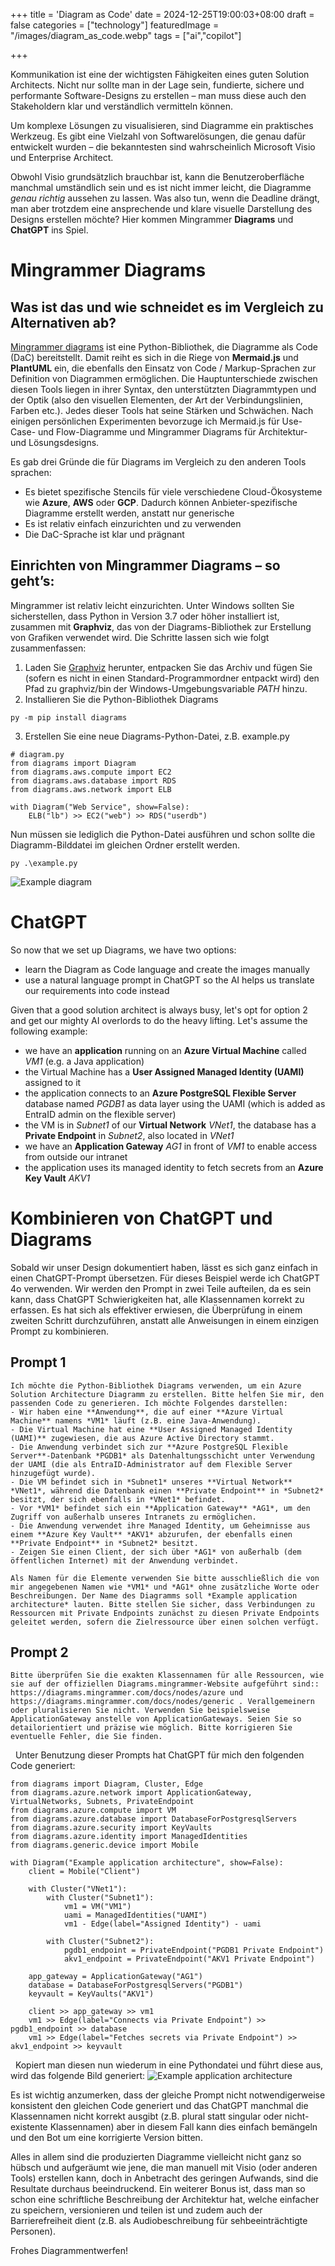 +++
title = 'Diagram as Code'
date = 2024-12-25T19:00:03+08:00
draft = false
categories = ["technology"]
featuredImage = "/images/diagram_as_code.webp"
tags = ["ai","copilot"]


+++

Kommunikation ist eine der wichtigsten Fähigkeiten eines guten Solution Architects.
Nicht nur sollte man in der Lage sein, fundierte, sichere und performante Software-Designs zu erstellen – man muss diese auch den Stakeholdern klar und verständlich vermitteln können.

Um komplexe Lösungen zu visualisieren, sind Diagramme ein praktisches Werkzeug. Es gibt eine Vielzahl von Softwarelösungen, die genau dafür entwickelt wurden – die bekanntesten sind wahrscheinlich Microsoft Visio und Enterprise Architect.

Obwohl Visio grundsätzlich brauchbar ist, kann die Benutzeroberfläche manchmal umständlich sein und es ist nicht immer leicht, die Diagramme *genau richtig* aussehen zu lassen. Was also tun, wenn die Deadline drängt, man aber trotzdem eine ansprechende und klare visuelle Darstellung des Designs erstellen möchte? Hier kommen Mingrammer **Diagrams** und **ChatGPT** ins Spiel.

# Mingrammer Diagrams
## Was ist das und wie schneidet es im Vergleich zu Alternativen ab?
[Mingrammer diagrams](https://diagrams.mingrammer.com/) ist eine Python-Bibliothek, die Diagramme als Code (DaC) bereitstellt. Damit reiht es sich in die Riege von **Mermaid.js** und **PlantUML** ein, die ebenfalls den Einsatz von Code / Markup-Sprachen zur Definition von Diagrammen ermöglichen.
Die Hauptunterschiede zwischen diesen Tools liegen in ihrer Syntax, den unterstützten Diagrammtypen und der Optik (also den visuellen Elementen, der Art der Verbindungslinien, Farben etc.). Jedes dieser Tools hat seine Stärken und Schwächen. Nach einigen persönlichen Experimenten bevorzuge ich Mermaid.js für Use-Case- und Flow-Diagramme und Mingrammer Diagrams für Architektur- und Lösungsdesigns.

Es gab drei Gründe die für Diagrams im Vergleich zu den anderen Tools sprachen:
- Es bietet spezifische Stencils für viele verschiedene Cloud-Ökosysteme wie **Azure**, **AWS** oder **GCP**. Dadurch können Anbieter-spezifische Diagramme erstellt werden, anstatt nur generische
- Es ist relativ einfach einzurichten und zu verwenden
- Die DaC-Sprache ist klar und prägnant

## Einrichten von Mingrammer Diagrams – so geht’s:
Mingrammer ist relativ leicht einzurichten. Unter Windows sollten Sie sicherstellen, dass Python in Version 3.7 oder höher installiert ist, zusammen mit **Graphviz**, das von der Diagrams-Bibliothek zur Erstellung von Grafiken verwendet wird. Die Schritte lassen sich wie folgt zusammenfassen:
1. Laden Sie [Graphviz](https://graphviz.gitlab.io/download/) herunter, entpacken Sie das Archiv und fügen Sie (sofern es nicht in einen Standard-Programmordner entpackt wird) den Pfad zu graphviz/bin der Windows-Umgebungsvariable *PATH* hinzu.
2. Installieren Sie die Python-Bibliothek Diagrams
```
py -m pip install diagrams
```
3. Erstellen Sie eine neue Diagrams-Python-Datei, z.B. example.py

```
# diagram.py
from diagrams import Diagram
from diagrams.aws.compute import EC2
from diagrams.aws.database import RDS
from diagrams.aws.network import ELB

with Diagram("Web Service", show=False):
    ELB("lb") >> EC2("web") >> RDS("userdb")
```

Nun müssen sie lediglich die Python-Datei ausführen und schon sollte die Diagramm-Bilddatei im gleichen Ordner erstellt werden.
```
py .\example.py
```

![Example diagram](images/example_diagram.webp "800px")

# ChatGPT
So now that we set up Diagrams, we have two options:
- learn the Diagram as Code language and create the images manually
- use a natural language prompt in ChatGPT so the AI helps us translate our requirements into code instead

Given that a good solution architect is always busy, let's opt for option 2 and get our mighty AI overlords to do the heavy lifting. 
Let's assume the following example:
- we have an **application** running on an **Azure Virtual Machine** called *VM1* (e.g. a Java application)
- the Virtual Machine has a **User Assigned Managed Identity (UAMI)** assigned to it
- the application connects to an **Azure PostgreSQL Flexible Server** database named *PGDB1* as data layer using the UAMI (which is added as EntraID admin on the flexible server)
- the VM is in *Subnet1* of our **Virtual Network** *VNet1*, the database has a **Private Endpoint** in *Subnet2*, also located in *VNet1*
- we have an **Application Gateway** *AG1* in front of *VM1* to enable access from outside our intranet
- the application uses its managed identity to fetch secrets from an **Azure Key Vault** *AKV1*

# Kombinieren von ChatGPT und Diagrams
Sobald wir unser Design dokumentiert haben, lässt es sich ganz einfach in einen ChatGPT-Prompt übersetzen. Für dieses Beispiel werde ich ChatGPT 4o verwenden.
Wir werden den Prompt in zwei Teile aufteilen, da es sein kann, dass ChatGPT Schwierigkeiten hat, alle Klassennamen korrekt zu erfassen. Es hat sich als effektiver erwiesen, die Überprüfung in einem zweiten Schritt durchzuführen, anstatt alle Anweisungen in einem einzigen Prompt zu kombinieren.

## Prompt 1
```
Ich möchte die Python-Bibliothek Diagrams verwenden, um ein Azure Solution Architecture Diagramm zu erstellen. Bitte helfen Sie mir, den passenden Code zu generieren. Ich möchte Folgendes darstellen:  
- Wir haben eine **Anwendung**, die auf einer **Azure Virtual Machine** namens *VM1* läuft (z.B. eine Java-Anwendung).  
- Die Virtual Machine hat eine **User Assigned Managed Identity (UAMI)** zugewiesen, die aus Azure Active Directory stammt.  
- Die Anwendung verbindet sich zur **Azure PostgreSQL Flexible Server**-Datenbank *PGDB1* als Datenhaltungsschicht unter Verwendung der UAMI (die als EntraID-Administrator auf dem Flexible Server hinzugefügt wurde).  
- Die VM befindet sich in *Subnet1* unseres **Virtual Network** *VNet1*, während die Datenbank einen **Private Endpoint** in *Subnet2* besitzt, der sich ebenfalls in *VNet1* befindet.  
- Vor *VM1* befindet sich ein **Application Gateway** *AG1*, um den Zugriff von außerhalb unseres Intranets zu ermöglichen.  
- Die Anwendung verwendet ihre Managed Identity, um Geheimnisse aus einem **Azure Key Vault** *AKV1* abzurufen, der ebenfalls einen **Private Endpoint** in *Subnet2* besitzt.  
- Zeigen Sie einen Client, der sich über *AG1* von außerhalb (dem öffentlichen Internet) mit der Anwendung verbindet.  

Als Namen für die Elemente verwenden Sie bitte ausschließlich die von mir angegebenen Namen wie *VM1* und *AG1* ohne zusätzliche Worte oder Beschreibungen. Der Name des Diagramms soll *Example application architecture* lauten. Bitte stellen Sie sicher, dass Verbindungen zu Ressourcen mit Private Endpoints zunächst zu diesen Private Endpoints geleitet werden, sofern die Zielressource über einen solchen verfügt.  

```


## Prompt 2
```
Bitte überprüfen Sie die exakten Klassennamen für alle Ressourcen, wie sie auf der offiziellen Diagrams.mingrammer-Website aufgeführt sind:: https://diagrams.mingrammer.com/docs/nodes/azure und https://diagrams.mingrammer.com/docs/nodes/generic . Verallgemeinern oder pluralisieren Sie nicht. Verwenden Sie beispielsweise ApplicationGateway anstelle von ApplicationGateways. Seien Sie so detailorientiert und präzise wie möglich. Bitte korrigieren Sie eventuelle Fehler, die Sie finden.
```

&nbsp;
Unter Benutzung dieser Prompts hat ChatGPT für mich den folgenden Code generiert:
```
from diagrams import Diagram, Cluster, Edge
from diagrams.azure.network import ApplicationGateway, VirtualNetworks, Subnets, PrivateEndpoint
from diagrams.azure.compute import VM
from diagrams.azure.database import DatabaseForPostgresqlServers
from diagrams.azure.security import KeyVaults
from diagrams.azure.identity import ManagedIdentities
from diagrams.generic.device import Mobile

with Diagram("Example application architecture", show=False):
    client = Mobile("Client")

    with Cluster("VNet1"):
        with Cluster("Subnet1"):
            vm1 = VM("VM1")
            uami = ManagedIdentities("UAMI")
            vm1 - Edge(label="Assigned Identity") - uami

        with Cluster("Subnet2"):
            pgdb1_endpoint = PrivateEndpoint("PGDB1 Private Endpoint")
            akv1_endpoint = PrivateEndpoint("AKV1 Private Endpoint")

    app_gateway = ApplicationGateway("AG1")
    database = DatabaseForPostgresqlServers("PGDB1")
    keyvault = KeyVaults("AKV1")

    client >> app_gateway >> vm1
    vm1 >> Edge(label="Connects via Private Endpoint") >> pgdb1_endpoint >> database
    vm1 >> Edge(label="Fetches secrets via Private Endpoint") >> akv1_endpoint >> keyvault
```

&nbsp;
Kopiert man diesen nun wiederum in eine Pythondatei und führt diese aus, wird das folgende Bild generiert:
![Example application architecture](images/example_application_architecture.webp "800px")

Es ist wichtig anzumerken, dass der gleiche Prompt nicht notwendigerweise konsistent den gleichen Code generiert und das ChatGPT manchmal die Klassennamen nicht korrekt ausgibt (z.B. plural statt singular oder nicht-existente Klassennamen) aber in diesem Fall kann dies einfach bemängeln und den Bot um eine korrigierte Version bitten.

Alles in allem sind die produzierten Diagramme vielleicht nicht ganz so hübsch und aufgeräumt wie jene, die man manuell mit Visio (oder anderen Tools) erstellen kann, doch in Anbetracht des geringen Aufwands, sind die Resultate durchaus beeindruckend. Ein weiterer Bonus ist, dass man so schon eine schriftliche Beschreibung der Architektur hat, welche einfacher zu speichern, versionieren und teilen ist und zudem auch der Barrierefreiheit dient (z.B. als Audiobeschreibung für sehbeeinträchtigte Personen).

Frohes Diagrammentwerfen!